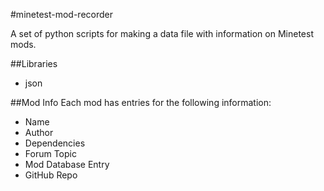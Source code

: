 #minetest-mod-recorder

A set of python scripts for making a data file with information on Minetest mods.

##Libraries
- json

##Mod Info
Each mod has entries for the following information:
- Name
- Author
- Dependencies
- Forum Topic
- Mod Database Entry
- GitHub Repo
